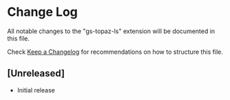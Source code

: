 # Change Log
All notable changes to the "gs-topaz-ls" extension will be documented in this file.

Check [Keep a Changelog](http://keepachangelog.com/) for recommendations on how to structure this file.

## [Unreleased]
- Initial release